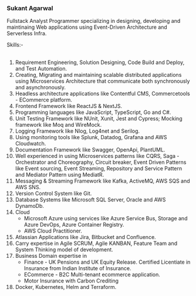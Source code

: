 ### Sukant Agarwal
Fullstack Analyst Programmer specializing in designing, developing and maintinaing Web applications using Event-Driven Architecture and Serverless Infra.

Skills:-
<br>
<br>
<!--<img src="https://upload.wikimedia.org/wikipedia/commons/e/ee/.NET_Core_Logo.svg" height="46"><br>
<img src="https://static1.smartbear.co/swagger/media/images/logos/oas_original-01.svg" height="46"><br>
<img src="https://www.gatsbyjs.com/Gatsby-Logo.svg" height="46"><br>
-->
1. Requirement Engineering, Solution Designing, Code Build and Deploy, and Test Automation.
2. Creating, Migrating and maintaining scalable distributed applications using Microservices Architecture that communicate both synchronously and asynchronously.
3. Headless architecture applications like Contentful CMS, Commercetools - ECommerce platform.
4. Frontend Framework like ReactJS & NextJS.
5. Programming languages like JavaScript, TypeScript, Go and C#.
6. Unit Testing Framework like NUnit, Xunit, Jest and Cypress; Mocking framework like Moq and WireMock.
7. Logging Framework like Nlog, Log4net and Serilog.
8. Using monitoring tools like Splunk, Datadog, Grafana and AWS Cloudwatch.
9. Documentation Framework like Swagger, OpenApi, PlantUML.
10. Well experienced in using Microservices patterns like CQRS, Saga - Orchestrator and Choreography, Circuit breaker, Event Driven Patterns like Event sourcing, Event Streaming, Repository and Service Pattern and Mediator Pattern using MediatR.
11. Messaging & Streaming Framework like Kafka, ActiveMQ, AWS SQS and AWS SNS.
12. Version Control System like Git.
13. Database Systems like Microsoft SQL Server, Oracle and AWS DynamoDb.
14. Cloud
	* Microsoft Azure using services like Azure Service Bus, Storage and Azure DevOps, Azure Container Registry.
	* AWS Cloud Practitioner.
15. Atlassian Applications like Jira, Bitbucket and Confluence.
16. Carry expertise in Agile SCRUM, Agile KANBAN, Feature Team and System Thinking model of development.
17. Business Domain expertise in 
	* Finance - UK Pensions and UK Equity Release. Certified Licentiate in Insurance from Indian Institute of Insurance.
	* ECommerce - B2C Multi-tenant ecommerce application.
	* Motor Insurance with Carbon Crediting
18. Docker, Kubernetes, Helm and Terraform.
<br>
<br>

